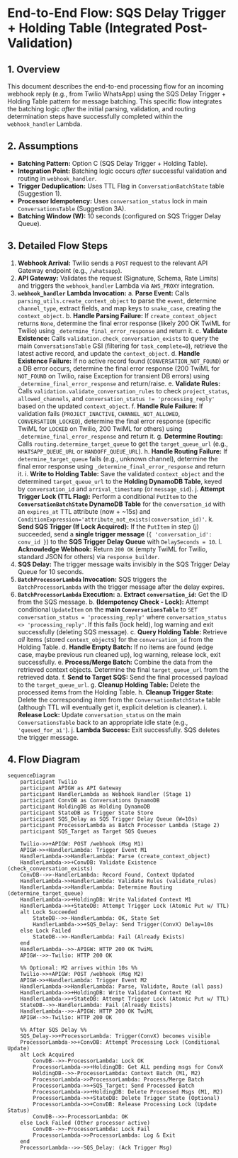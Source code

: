 # End-to-End Flow: SQS Delay Trigger + Holding Table (Integrated Post-Validation)

## 1. Overview

This document describes the end-to-end processing flow for an incoming webhook reply (e.g., from Twilio WhatsApp) using the SQS Delay Trigger + Holding Table pattern for message batching. This specific flow integrates the batching logic *after* the initial parsing, validation, and routing determination steps have successfully completed within the `webhook_handler` Lambda.

## 2. Assumptions

*   **Batching Pattern:** Option C (SQS Delay Trigger + Holding Table).
*   **Integration Point:** Batching logic occurs *after* successful validation and routing in `webhook_handler`.
*   **Trigger Deduplication:** Uses TTL Flag in `ConversationBatchState` table (Suggestion 1).
*   **Processor Idempotency:** Uses `conversation_status` lock in main `ConversationsTable` (Suggestion 3A).
*   **Batching Window (W):** 10 seconds (configured on SQS Trigger Delay Queue).

## 3. Detailed Flow Steps

1.  **Webhook Arrival:** Twilio sends a `POST` request to the relevant API Gateway endpoint (e.g., `/whatsapp`).
2.  **API Gateway:** Validates the request (Signature, Schema, Rate Limits) and triggers the `webhook_handler` Lambda via `AWS_PROXY` integration.
3.  **`webhook_handler` Lambda Invocation:**
    a.  **Parse Event:** Calls `parsing_utils.create_context_object` to parse the `event`, determine `channel_type`, extract fields, and map keys to `snake_case`, creating the `context_object`.
    b.  **Handle Parsing Failure:** If `create_context_object` returns `None`, determine the final error response (likely 200 OK TwiML for Twilio) using `_determine_final_error_response` and return it.
    c.  **Validate Existence:** Calls `validation.check_conversation_exists` to query the main `ConversationsTable` GSI (filtering for `task_complete=0`), retrieve the latest active record, and update the `context_object`.
    d.  **Handle Existence Failure:** If no active record found (`CONVERSATION_NOT_FOUND`) or a DB error occurs, determine the final error response (200 TwiML for `NOT_FOUND` on Twilio, raise Exception for transient DB errors) using `_determine_final_error_response` and return/raise.
    e.  **Validate Rules:** Calls `validation.validate_conversation_rules` to check `project_status`, `allowed_channels`, and `conversation_status != 'processing_reply'` based on the updated `context_object`.
    f.  **Handle Rule Failure:** If validation fails (`PROJECT_INACTIVE`, `CHANNEL_NOT_ALLOWED`, `CONVERSATION_LOCKED`), determine the final error response (specific TwiML for `LOCKED` on Twilio, 200 TwiML for others) using `_determine_final_error_response` and return it.
    g.  **Determine Routing:** Calls `routing.determine_target_queue` to get the `target_queue_url` (e.g., `WHATSAPP_QUEUE_URL` or `HANDOFF_QUEUE_URL`).
    h.  **Handle Routing Failure:** If `determine_target_queue` fails (e.g., unknown channel), determine the final error response using `_determine_final_error_response` and return it.
    i.  **Write to Holding Table:** Save the validated `context_object` and the determined `target_queue_url` to the **Holding DynamoDB Table**, keyed by `conversation_id` and `arrival_timestamp` (or `message_sid`).
    j.  **Attempt Trigger Lock (TTL Flag):** Perform a conditional `PutItem` to the **`ConversationBatchState` DynamoDB Table** for the `conversation_id` with an `expires_at` TTL attribute (now + ~15s) and `ConditionExpression='attribute_not_exists(conversation_id)'`.
    k.  **Send SQS Trigger (If Lock Acquired):** If the `PutItem` in step (j) succeeded, send a **single trigger message** (`{ 'conversation_id': conv_id }`) to the **SQS Trigger Delay Queue** with `DelaySeconds = 10`.
    l.  **Acknowledge Webhook:** Return `200 OK` (empty TwiML for Twilio, standard JSON for others) via `response_builder`.
4.  **SQS Delay:** The trigger message waits invisibly in the SQS Trigger Delay Queue for 10 seconds.
5.  **`BatchProcessorLambda` Invocation:** SQS triggers the `BatchProcessorLambda` with the trigger message after the delay expires.
6.  **`BatchProcessorLambda` Execution:**
    a.  **Extract `conversation_id`:** Get the ID from the SQS message.
    b.  **(Idempotency Check - Lock):** Attempt conditional `UpdateItem` on the **main `ConversationsTable`** to `SET conversation_status = 'processing_reply'` where `conversation_status <> 'processing_reply'`. If this fails (lock held), log warning and exit successfully (deleting SQS message).
    c.  **Query Holding Table:** Retrieve *all* items (stored `context_object`s) for the `conversation_id` from the Holding Table.
    d.  **Handle Empty Batch:** If no items are found (edge case, maybe previous run cleaned up), log warning, release lock, exit successfully.
    e.  **Process/Merge Batch:** Combine the data from the retrieved context objects. Determine the final `target_queue_url` from the retrieved data.
    f.  **Send to Target SQS:** Send the final processed payload to the `target_queue_url`.
    g.  **Cleanup Holding Table:** Delete the processed items from the Holding Table.
    h.  **Cleanup Trigger State:** Delete the corresponding item from the `ConversationBatchState` table (although TTL will eventually get it, explicit deletion is cleaner).
    i.  **Release Lock:** Update `conversation_status` on the main `ConversationsTable` back to an appropriate idle state (e.g., `'queued_for_ai'`).
    j.  **Lambda Success:** Exit successfully. SQS deletes the trigger message.

## 4. Flow Diagram

```mermaid
sequenceDiagram
    participant Twilio
    participant APIGW as API Gateway
    participant HandlerLambda as Webhook Handler (Stage 1)
    participant ConvDB as Conversations DynamoDB
    participant HoldingDB as Holding DynamoDB
    participant StateDB as Trigger State Store
    participant SQS_Delay as SQS Trigger Delay Queue (W=10s)
    participant ProcessorLambda as Batch Processor Lambda (Stage 2)
    participant SQS_Target as Target SQS Queues

    Twilio->>+APIGW: POST /webhook (Msg M1)
    APIGW->>+HandlerLambda: Trigger Event M1
    HandlerLambda->>HandlerLambda: Parse (create_context_object)
    HandlerLambda->>+ConvDB: Validate Existence (check_conversation_exists)
    ConvDB-->>-HandlerLambda: Record Found, Context Updated
    HandlerLambda->>HandlerLambda: Validate Rules (validate_rules)
    HandlerLambda->>HandlerLambda: Determine Routing (determine_target_queue)
    HandlerLambda->>+HoldingDB: Write Validated Context M1
    HandlerLambda->>+StateDB: Attempt Trigger Lock (Atomic Put w/ TTL)
    alt Lock Succeeded
        StateDB-->>-HandlerLambda: OK, State Set
        HandlerLambda->>+SQS_Delay: Send Trigger(ConvX) Delay=10s
    else Lock Failed
        StateDB-->>-HandlerLambda: Fail (Already Exists)
    end
    HandlerLambda-->>-APIGW: HTTP 200 OK TwiML
    APIGW-->>-Twilio: HTTP 200 OK

    %% Optional: M2 arrives within 10s %%
    Twilio->>+APIGW: POST /webhook (Msg M2)
    APIGW->>+HandlerLambda: Trigger Event M2
    HandlerLambda->>HandlerLambda: Parse, Validate, Route (all pass)
    HandlerLambda->>+HoldingDB: Write Validated Context M2
    HandlerLambda->>+StateDB: Attempt Trigger Lock (Atomic Put w/ TTL)
    StateDB-->>-HandlerLambda: Fail (Already Exists)
    HandlerLambda-->>-APIGW: HTTP 200 OK TwiML
    APIGW-->>-Twilio: HTTP 200 OK

    %% After SQS Delay %%
    SQS_Delay->>+ProcessorLambda: Trigger(ConvX) becomes visible
    ProcessorLambda->>+ConvDB: Attempt Processing Lock (Conditional Update)
    alt Lock Acquired
        ConvDB-->>-ProcessorLambda: Lock OK
        ProcessorLambda->>+HoldingDB: Get ALL pending msgs for ConvX
        HoldingDB-->>-ProcessorLambda: Context Batch (M1, M2)
        ProcessorLambda->>ProcessorLambda: Process/Merge Batch
        ProcessorLambda->>+SQS_Target: Send Processed Batch
        ProcessorLambda->>+HoldingDB: Delete Processed Msgs (M1, M2)
        ProcessorLambda->>+StateDB: Delete Trigger State (Optional)
        ProcessorLambda->>+ConvDB: Release Processing Lock (Update Status)
        ConvDB-->>-ProcessorLambda: OK
    else Lock Failed (Other processor active)
        ConvDB-->>-ProcessorLambda: Lock Fail
        ProcessorLambda->>ProcessorLambda: Log & Exit
    end
    ProcessorLambda-->>-SQS_Delay: (Ack Trigger Msg)

``` 
